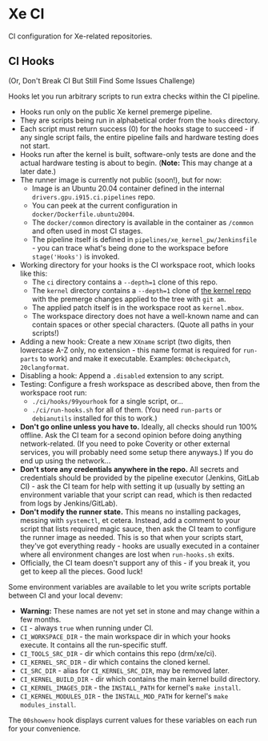 # Xe CI

CI configuration for Xe-related repositories.


## CI Hooks

(Or, Don't Break CI But Still Find Some Issues Challenge)

Hooks let you run arbitrary scripts to run extra checks within the CI pipeline.

- Hooks run only on the public Xe kernel premerge pipeline.
- They are scripts being run in alphabetical order from the `hooks` directory.
- Each script must return success (0) for the hooks stage to succeed - if any single script fails, the entire pipeline fails and hardware testing does not start.
- Hooks run after the kernel is built, software-only tests are done and the actual hardware testing is about to begin. (**Note:** This may change at a later date.)
- The runner image is currently not public (soon!), but for now:
  - Image is an Ubuntu 20.04 container defined in the internal `drivers.gpu.i915.ci.pipelines` repo.
  - You can peek at the current configuration in `docker/Dockerfile.ubuntu2004`.
  - The `docker/common` directory is available in the container as `/common` and often used in most CI stages.
  - The pipeline itself is defined in `pipelines/xe_kernel_pw/Jenkinsfile` - you can trace what's being done to the workspace before `stage('Hooks')` is invoked.
- Working directory for your hooks is the CI workspace root, which looks like this:
  - The `ci` directory contains a `--depth=1` clone of this repo.
  - The `kernel` directory contains a `--depth=1` clone of [the kernel repo](https://gitlab.freedesktop.org/drm/xe/kernel) with the premerge changes applied to the tree with `git am`.
  - The applied patch itself is in the workspace root as `kernel.mbox`.
  - The workspace directory does not have a well-known name and can contain spaces or other special characters. (Quote all paths in your scripts!)
- Adding a new hook: Create a new `XXname` script (two digits, then lowercase A-Z only, no extension - this name format is required for `run-parts` to work) and make it executable. Examples: `00checkpatch`, `20clangformat`.
- Disabling a hook: Append a `.disabled` extension to any script.
- Testing: Configure a fresh workspace as described above, then from the workspace root run:
  - `./ci/hooks/99yourhook` for a single script, or...
  - `./ci/run-hooks.sh` for all of them. (You need `run-parts` or `debianutils` installed for this to work.)
- **Don't go online unless you have to.** Ideally, all checks should run 100% offline. Ask the CI team for a second opinion before doing anything network-related. (If you need to poke Coverity or other external services, you will probably need some setup there anyways.) If you do end up using the network...
- **Don't store any credentials anywhere in the repo.** All secrets and credentials should be provided by the pipeline executor (Jenkins, GitLab CI) - ask the CI team for help with setting it up (usually by setting an environment variable that your script can read, which is then redacted from logs by Jenkins/GitLab).
- **Don't modify the runner state.** This means no installing packages, messing with `systemctl`, et cetera. Instead, add a comment to your script that lists required magic sauce, then ask the CI team to configure the runner image as needed. This is so that when your scripts start, they've got everything ready - hooks are usually executed in a container where all environment changes are lost when `run-hooks.sh` exits.
- Officially, the CI team doesn't support any of this - if you break it, you get to keep all the pieces. Good luck!

Some environment variables are available to let you write scripts portable between CI and your local devenv:

- **Warning:** These names are not yet set in stone and may change within a few months.
- `CI` - always `true` when running under CI.
- `CI_WORKSPACE_DIR` - the main workspace dir in which your hooks execute. It contains all the run-specific stuff.
- `CI_TOOLS_SRC_DIR` - dir which contains this repo (drm/xe/ci).
- `CI_KERNEL_SRC_DIR` - dir which contains the cloned kernel.
- `CI_SRC_DIR` - alias for `CI_KERNEL_SRC_DIR`, may be removed later.
- `CI_KERNEL_BUILD_DIR` - dir which contains the main kernel build directory.
- `CI_KERNEL_IMAGES_DIR` - the `INSTALL_PATH` for kernel's `make install`.
- `CI_KERNEL_MODULES_DIR` - the `INSTALL_MOD_PATH` for kernel's `make modules_install`.

The `00showenv` hook displays current values for these variables on each run for your convenience.
